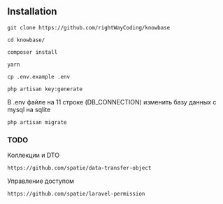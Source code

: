 ## Installation
```
git clone https://github.com/rightWayCoding/knowbase

cd knowbase/

composer install

yarn

cp .env.example .env

php artisan key:generate
```
В .env файле на 11 строке (DB_CONNECTION) изменить базу данных с mysql на sqlite

`php artisan migrate`


### TODO

Коллекции и DTO

    https://github.com/spatie/data-transfer-object

Управление доступом

    https://github.com/spatie/laravel-permission
